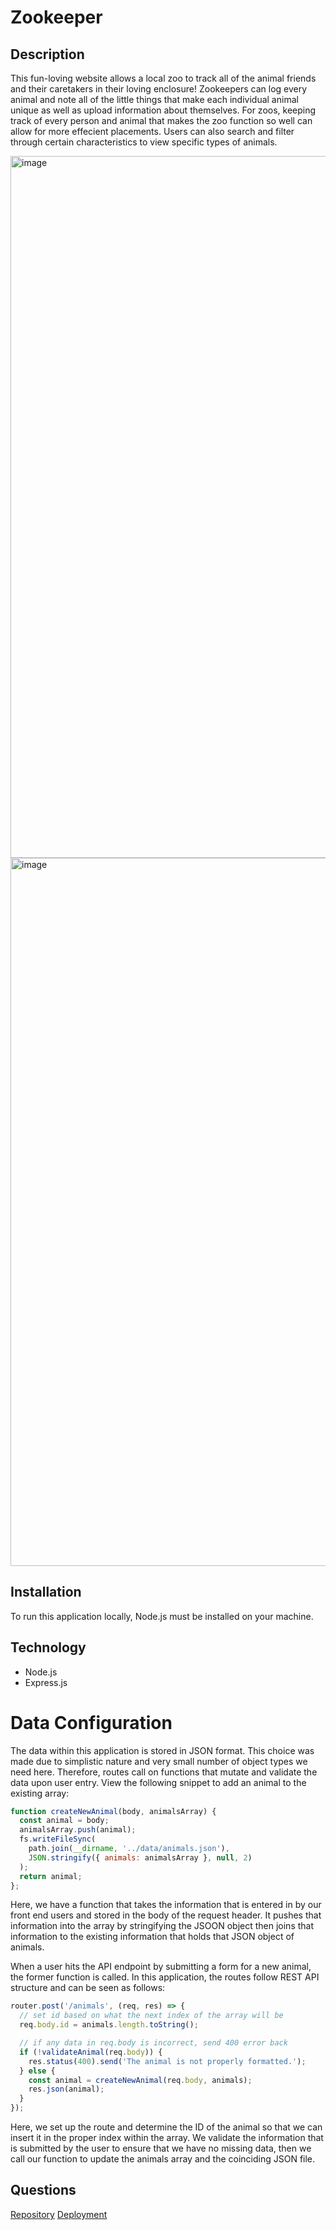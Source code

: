 # Zookeeper

## Description 
This fun-loving website allows a local zoo to track all of the animal friends and their caretakers in their loving enclosure! Zookeepers can log every animal and note all of the little things that make each individual animal unique as well as upload information about themselves. For zoos, keeping track of every person and animal that makes the zoo function so well can allow for more effecient placements. Users can also search and filter through certain characteristics to  view specific types of animals.

<img width="1123" alt="image" src="https://user-images.githubusercontent.com/86696492/199106892-ce502ed6-fdd7-4b05-838a-8778b7762f22.png">

<img width="1133" alt="image" src="https://user-images.githubusercontent.com/86696492/199108370-a1086870-63bc-43a5-9add-a92358b3f916.png">



## Installation
To run this application locally, Node.js must be installed on your machine.

## Technology
* Node.js
* Express.js

# Data Configuration
The data within this application is stored in JSON format. This choice was made due to simplistic nature and very small number of object types we need here. Therefore, routes call on functions that mutate and validate the data upon user entry. View the following snippet to add an animal to the existing array:
```javascript
function createNewAnimal(body, animalsArray) {
  const animal = body;
  animalsArray.push(animal);
  fs.writeFileSync(
    path.join(__dirname, '../data/animals.json'),
    JSON.stringify({ animals: animalsArray }, null, 2)
  );
  return animal;
};
```

Here, we have a function that takes the information that is entered in by our front end users and stored in the body of the request header. It pushes that information into the array by stringifying the JSOON object then joins that information to the existing information that holds that JSON object of animals.

When a user hits the API endpoint by submitting a form for a new animal, the former function is called. In this application, the routes follow REST API structure and can be seen as follows: 

```javascript
router.post('/animals', (req, res) => {
  // set id based on what the next index of the array will be
  req.body.id = animals.length.toString();

  // if any data in req.body is incorrect, send 400 error back
  if (!validateAnimal(req.body)) {
    res.status(400).send('The animal is not properly formatted.');
  } else {
    const animal = createNewAnimal(req.body, animals);
    res.json(animal);
  }
});
```

Here, we set up the route and determine the ID of the animal so that we can insert it in the proper index within the array. We validate the information that is submitted by the user to ensure that we have no missing data, then we call our function to update the animals array and the coinciding JSON file.



  ## Questions
[Repository](https://github.com/nicolalenee/zookeepr)
[Deployment](https://cola-zookeepr.herokuapp.com/)



